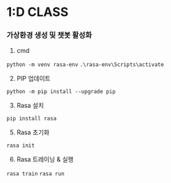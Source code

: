 # 1:D CLASS

### 가상환경 생성 및 챗봇 활성화

1. cmd

  `python -m venv rasa-env`
  `.\rasa-env\Scripts\activate`

2. PIP 업데이트
   
  `python -m pip install --upgrade pip`

3. Rasa 설치
   
  `pip install rasa`

5. Rasa 초기화
   
  `rasa init`

6. Rasa 트레이닝 & 실행
   
  `rasa train`
  `rasa run`
